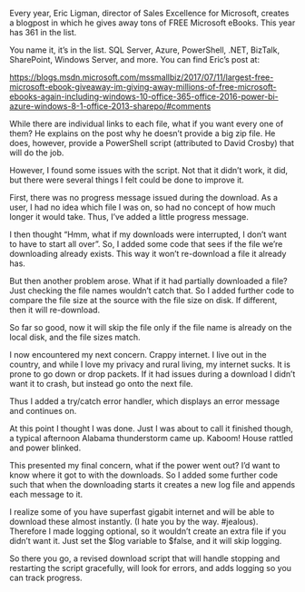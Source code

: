 Every year, Eric Ligman, director of Sales Excellence for Microsoft, creates a blogpost in which he gives away tons of FREE Microsoft eBooks. This year has 361 in the list. 

You name it, it’s in the list. SQL Server, Azure, PowerShell, .NET, BizTalk, SharePoint, Windows Server, and more. You can find Eric’s post at:

https://blogs.msdn.microsoft.com/mssmallbiz/2017/07/11/largest-free-microsoft-ebook-giveaway-im-giving-away-millions-of-free-microsoft-ebooks-again-including-windows-10-office-365-office-2016-power-bi-azure-windows-8-1-office-2013-sharepo/#comments

While there are individual links to each file, what if you want every one of them? He explains on the post why he doesn’t provide a big zip file. He does, however, provide a PowerShell script (attributed to David Crosby) that will do the job.

However, I found some issues with the script. Not that it didn’t work, it did, but there were several things I felt could be done to improve it. 

First, there was no progress message issued during the download. As a user, I had no idea which file I was on, so had no concept of how much longer it would take. Thus, I’ve added a little progress message.

I then thought “Hmm, what if my downloads were interrupted, I don’t want to have to start all over”. So, I added some code that sees if the file we’re downloading already exists. This way it won’t re-download a file it already has.

But then another problem arose. What if it had partially downloaded a file? Just checking the file names wouldn’t catch that. So I added further code to compare the file size at the source with the file size on disk. If different, then it will re-download. 

So far so good, now it will skip the file only if the file name is already on the local disk, and the file sizes match. 

I now encountered my next concern. Crappy internet. I live out in the country, and while I love my privacy and rural living, my internet sucks. It is prone to go down or drop packets. If it had issues during a  download I didn’t want it to crash, but instead go onto the next file. 

Thus I added a try/catch error handler, which displays an error message and continues on. 

At this point I thought I was done. Just I was about to call it finished though, a typical afternoon Alabama thunderstorm came up. Kaboom! House rattled and power blinked. 

This presented my final concern, what if the power went out? I’d want to know where it got to with the downloads. So I added some further code such that when the downloading starts it creates a new log file and appends each message to it. 

I realize some of you have superfast gigabit internet and will be able to download these almost instantly. (I hate you by the way. #jealous). Therefore I made logging optional, so it wouldn’t create an extra file if you didn’t want it. Just set the $log variable to $false, and it will skip logging. 

So there you go, a revised download script that will handle stopping and restarting the script gracefully, will look for errors, and adds logging so you can track progress. 
